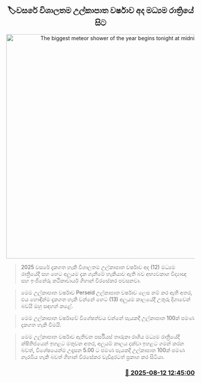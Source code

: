 <p align='center'><b><h2 align='center' title='The biggest meteor shower of the year begins tonight at midnight'>🏷වසරේ විශාලතම උල්කාපාත වර්ෂාව අද මධ්‍යම රාත්‍රියේ සිට</h2></b></p>
<p align='center'><img src='https://helakuru.sgp1.cdn.digitaloceanspaces.com/esana/images/lib/geminids-meteor.jpg' width='600' alt='The biggest meteor shower of the year begins tonight at midnight'></p>

> 2025 වසරේ දැකගත හැකි විශාලතම උල්කාපාත වර්ෂාව අද (12) මධ්‍යම රාත්‍රියේදී සහ හෙට අලුයම දැක ගැනීමේ හැකියාව ඇති බව අභ්‍යවකාශ විද්‍යාඥ සහ ඉංජිනේරු කථිකාචාර්ය ගිහාන් වීරසේකර පවසනවා.

> මෙම උල්කාපාත වර්ෂාව Perseid උල්කාපාත වර්ෂාව ලෙස නම් කර ඇති අතර, එය හොඳින්ම දැකගත හැකි වන්නේ හෙට (13) අලුයම කාලයේදී උතුරු දිශාවෙන් බවයි ඔහු සඳහන් කළේ.

> මෙම උල්කාපාත වර්ෂාවේ විශේෂත්වය වන්නේ පැයකදී උල්කාපාත 100ක් පමණ දැකගත හැකි වීමයි.

> මෙම උල්කාපාත වර්ෂාව ඇතිවන පර්සියස් තාරුකා රාශිය මධ්‍යම රාත්‍රියේදී ක්ෂිතිජයෙන් ඉහළට මතුවන අතර, අලුයම් කාලය දක්වා ඉහළට ගමන් කරන බවත්, විශේෂයෙන්ම උදෑසන 5.00 ට පමණ පැයකදී උල්කාපාත 100ක් පමණ නැරඹිය හැකි බවත් ගිහාන් වීරසේකර වැඩිදුරටත් ප්‍රකාශ කර සිටියා.



<h3 align='right'><a href='https://www.helakuru.lk/esana/p/112628/'>📅 2025-08-12 12:45:00</a></h3>
